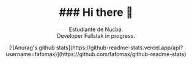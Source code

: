 <h1 align="center">### Hi there 👋 </h1>
<p align="center">Estudiante de Nucba. 
<br>
Developer Fullstak in progress. </p>

<p align="center">
  [![Anurag's github stats](https://github-readme-stats.vercel.app/api?username=fafomax)](https://github.com/fafomax/github-readme-stats)
</p>
